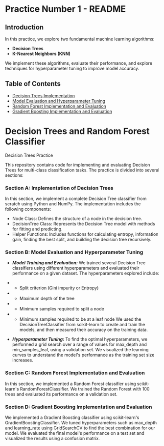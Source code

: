 # Practice Number 1 - README

## Introduction
In this practice, we explore two fundamental machine learning algorithms: 
- **Decision Trees**
- **K-Nearest Neighbors (KNN)**

We implement these algorithms, evaluate their performance, and explore techniques for hyperparameter tuning to improve model accuracy.

## Table of Contents
- [Decision Trees Implementation](#section-a-implementation-of-decision-trees)
- [Model Evaluation and Hyperparameter Tuning](#section-b-model-evaluation-and-hyperparameter-tuning)
- [Random Forest Implementation and Evaluation](#section-c-random-forest-implementation-and-evaluation)
- [Gradient Boosting Implementation and Evaluation](#section-d-gradient-boosting-implementation-and-evaluation)


# Decision Trees and Random Forest Classifier
Decision Trees Practice

This repository contains code for implementing and evaluating Decision Trees for multi-class classification tasks. The practice is divided into several sections:

### Section A: Implementation of Decision Trees
In this section, we implement a complete Decision Tree classifier from scratch using Python and NumPy. The implementation includes the following components:

- Node Class: Defines the structure of a node in the decision tree.
- DecisionTree Class: Represents the Decision Tree model with methods for fitting and predicting.
- Helper Functions: Includes functions for calculating entropy, information gain, finding the best split, and building the decision tree recursively.

### Section B: Model Evaluation and Hyperparameter Tuning

- ***Model Training and Evaluation:*** We trained several Decision Tree classifiers using different hyperparameters and evaluated their performance on a given dataset. The hyperparameters explored include:
- - Split criterion (Gini impurity or Entropy)
- - Maximum depth of the tree
- - Minimum samples required to split a node
- - Minimum samples required to be at a leaf node
We used the DecisionTreeClassifier from scikit-learn to create and train the models, and then measured their accuracy on the training data.

- ***Hyperparameter Tuning:***
 To find the optimal hyperparameters, we performed a grid search over a range of values for max_depth and min_samples_leaf, using a validation set. We visualized the learning curves to understand the model's performance as the training set size increases.

### Section C: Random Forest Implementation and Evaluation
In this section, we implemented a Random Forest classifier using scikit-learn's RandomForestClassifier. We trained the Random Forest with 100 trees and evaluated its performance on a validation set.

### Section D: Gradient Boosting Implementation and Evaluation
We implemented a Gradient Boosting classifier using scikit-learn's GradientBoostingClassifier. We tuned hyperparameters such as max_depth and learning_rate using GridSearchCV to find the best combination for our model. We evaluated the final model's performance on a test set and visualized the results using a confusion matrix.
